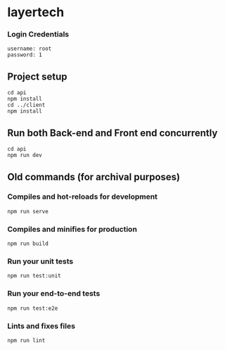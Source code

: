 # layertech

### Login Credentials

```
username: root
password: 1
```

## Project setup
```
cd api
npm install
cd ../client
npm install
```

## Run both Back-end and Front end concurrently
```
cd api
npm run dev
```

## Old commands (for archival purposes)

### Compiles and hot-reloads for development
```
npm run serve
```

### Compiles and minifies for production
```
npm run build
```

### Run your unit tests
```
npm run test:unit
```

### Run your end-to-end tests
```
npm run test:e2e
```

### Lints and fixes files
```
npm run lint
```
